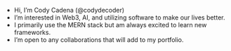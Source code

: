 -  Hi, I’m Cody Cadena (@codydecoder)
-  I’m interested in Web3, AI, and utilizing software to make our lives better.
-  I primarily use the MERN stack but am always excited to learn new frameworks.
-  I’m open to any collaborations that will add to my portfolio.

<!---
codydecoder/codydecoder is a ✨ special ✨ repository because its `README.md` (this file) appears on your GitHub profile.
You can click the Preview link to take a look at your changes.
--->
